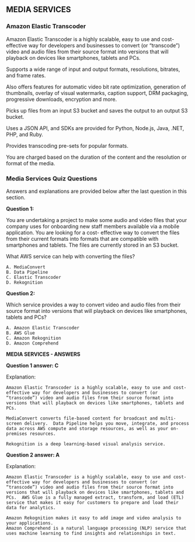 ## MEDIA SERVICES

### Amazon Elastic Transcoder

Amazon Elastic Transcoder is a highly scalable, easy to use and cost-effective way for developers and businesses to convert (or “transcode”) video and audio files from their source format into versions that will playback on devices like smartphones, tablets and PCs.

Supports a wide range of input and output formats, resolutions, bitrates, and frame rates.

Also offers features for automatic video bit rate optimization, generation of thumbnails, overlay of visual watermarks, caption support, DRM packaging, progressive downloads, encryption and more.

Picks up files from an input S3 bucket and saves the output to an output S3 bucket.

Uses a JSON API, and SDKs are provided for Python, Node.js, Java, .NET, PHP, and Ruby.

Provides transcoding pre-sets for popular formats.

You are charged based on the duration of the content and the resolution or format of the media.

### Media Services Quiz Questions

Answers and explanations are provided below after the last question in this section.

**Question 1:**

You are undertaking a project to make some audio and video files that your company uses for onboarding new staff members available via a mobile application. You are looking for a cost- effective way to convert the files from their current formats into formats that are compatible with smartphones and tablets. The files are currently stored in an S3 bucket.

What AWS service can help with converting the files?

```
A. MediaConvert
B. Data Pipeline
C. Elastic Transcoder
D. Rekognition
```

**Question 2:**

Which service provides a way to convert video and audio files from their source format into versions that will playback on devices like smartphones, tablets and PCs?

```
A. Amazon Elastic Transcoder
B. AWS Glue
C. Amazon Rekognition
D. Amazon Comprehend
```

**MEDIA SERVICES - ANSWERS**

**Question 1 answer: C**

Explanation:

```
Amazon Elastic Transcoder is a highly scalable, easy to use and cost-effective way for developers and businesses to convert (or “transcode”) video and audio files from their source format into versions that will playback on devices like smartphones, tablets and PCs.

MediaConvert converts file-based content for broadcast and multi-screen delivery.  Data Pipeline helps you move, integrate, and process data across AWS compute and storage resources, as well as your on-premises resources.

Rekognition is a deep learning-based visual analysis service.
```
**Question 2 answer: A**

Explanation:

```
Amazon Elastic Transcoder is a highly scalable, easy to use and cost-effective way for developers and businesses to convert (or “transcode”) video and audio files from their source format into versions that will playback on devices like smartphones, tablets and PCs.  AWS Glue is a fully managed extract, transform, and load (ETL) service that makes it easy for customers to prepare and load their data for analytics.

Amazon Rekognition makes it easy to add image and video analysis to your applications.
Amazon Comprehend is a natural language processing (NLP) service that uses machine learning to find insights and relationships in text.
```
